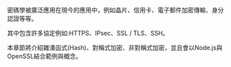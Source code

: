 密碼學被廣泛應用在現今的應用中，例如晶片、信用卡、電子郵件加密傳輸、身分認證等等。

其中包含許多協定例如:HTTPS、IPsec、SSL / TLS、SSH。

本章節將介紹雜湊函式\(Hash\)、對稱式加密、非對稱式加密，並且會以Node.js與OpenSSL結合範例與概念。



